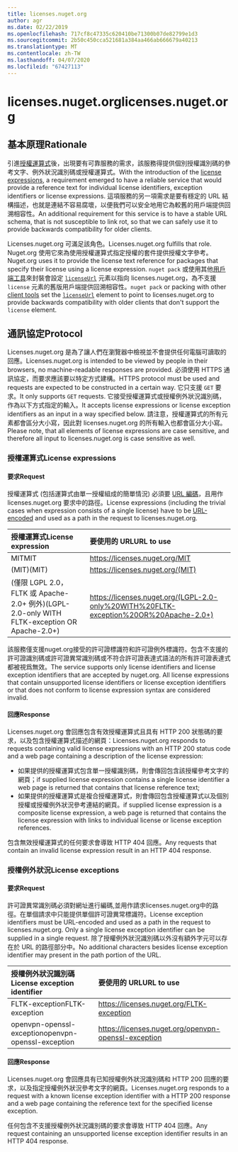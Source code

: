 ```yaml
---
title: licenses.nuget.org
author: agr
ms.date: 02/22/2019
ms.openlocfilehash: 717cf8c47335c620410be71300b07de82799e1d3
ms.sourcegitcommit: 2b50c450cca521681a384aa466ab666679a40213
ms.translationtype: MT
ms.contentlocale: zh-TW
ms.lasthandoff: 04/07/2020
ms.locfileid: "67427113"
---
```

# <a name="licensesnugetorg"></a><span data-ttu-id="63e78-102">licenses.nuget.org</span><span class="sxs-lookup"><span data-stu-id="63e78-102">licenses.nuget.org</span></span>

## <a name="rationale"></a><span data-ttu-id="63e78-103">基本原理</span><span class="sxs-lookup"><span data-stu-id="63e78-103">Rationale</span></span>

<span data-ttu-id="63e78-104">引進[授權運算式](../reference/nuspec.md#license)後，出現要有可靠服務的需求，該服務得提供個別授權識別碼的參考文字、例外狀況識別碼或授權運算式。</span><span class="sxs-lookup"><span data-stu-id="63e78-104">With the introduction of the [license expressions](../reference/nuspec.md#license), a requirement emerged to have a reliable service that would provide a reference text for individual license identifiers, exception identifiers or license expressions.</span></span>
<span data-ttu-id="63e78-105">這項服務的另一項需求是要有穩定的 URL 結構描述，也就是連結不容易腐壞，以便我們可以安全地用它為較舊的用戶端提供回溯相容性。</span><span class="sxs-lookup"><span data-stu-id="63e78-105">An additional requirement for this service is to have a stable URL schema, that is not susceptible to link rot, so that we can safely use it to provide backwards compatibility for older clients.</span></span>

<span data-ttu-id="63e78-106">Licenses.nuget.org 可滿足該角色。</span><span class="sxs-lookup"><span data-stu-id="63e78-106">Licenses.nuget.org fulfills that role.</span></span> <span data-ttu-id="63e78-107">Nuget.org 使用它來為使用授權運算式指定授權的套件提供授權文字參考。</span><span class="sxs-lookup"><span data-stu-id="63e78-107">Nuget.org uses it to provide the license text reference for packages that specify their license using a license expression.</span></span> <span data-ttu-id="63e78-108">`nuget pack` 或使用其他[用戶端工具](../install-nuget-client-tools.md)來封裝會設定 [`licenseUrl`](../reference/nuspec.md#licenseurl) 元素以指向 licenses.nuget.org，為不支援 `license` 元素的舊版用戶端提供回溯相容性。</span><span class="sxs-lookup"><span data-stu-id="63e78-108">`nuget pack` or packing with other [client tools](../install-nuget-client-tools.md) set the [`licenseUrl`](../reference/nuspec.md#licenseurl) element to point to licenses.nuget.org to provide backwards compatibility with older clients that don't support the `license` element.</span></span>

## <a name="protocol"></a><span data-ttu-id="63e78-109">通訊協定</span><span class="sxs-lookup"><span data-stu-id="63e78-109">Protocol</span></span>

<span data-ttu-id="63e78-110">Licenses.nuget.org 是為了讓人們在瀏覽器中檢視並不會提供任何電腦可讀取的回應。</span><span class="sxs-lookup"><span data-stu-id="63e78-110">Licenses.nuget.org is intended to be viewed by people in their browsers, no machine-readable responses are provided.</span></span>
<span data-ttu-id="63e78-111">必須使用 HTTPS 通訊協定，而要求應該要以特定方式建構。</span><span class="sxs-lookup"><span data-stu-id="63e78-111">HTTPS protocol must be used and requests are expected to be constructed in a certain way.</span></span> <span data-ttu-id="63e78-112">它只支援 `GET` 要求。</span><span class="sxs-lookup"><span data-stu-id="63e78-112">It only supports `GET` requests.</span></span>
<span data-ttu-id="63e78-113">它接受授權運算式或授權例外狀況識別碼，作為以下方式指定的輸入。</span><span class="sxs-lookup"><span data-stu-id="63e78-113">It accepts license expressions or license exception identifiers as an input in a way specified below.</span></span> <span data-ttu-id="63e78-114">請注意，授權運算式的所有元素都會區分大小寫，因此對 licenses.nuget.org 的所有輸入也都會區分大小寫。</span><span class="sxs-lookup"><span data-stu-id="63e78-114">Please note, that all elements of license expressions are case sensitive, and therefore all input to licenses.nuget.org is case sensitive as well.</span></span>

### <a name="license-expressions"></a><span data-ttu-id="63e78-115">授權運算式</span><span class="sxs-lookup"><span data-stu-id="63e78-115">License expressions</span></span>

#### <a name="request"></a><span data-ttu-id="63e78-116">要求</span><span class="sxs-lookup"><span data-stu-id="63e78-116">Request</span></span>

<span data-ttu-id="63e78-117">授權運算式 (包括運算式由單一授權組成的簡單情況) 必須要 [URL 編碼](https://tools.ietf.org/html/rfc3986#section-2.1)，且用作 licenses.nuget.org 要求中的路徑。</span><span class="sxs-lookup"><span data-stu-id="63e78-117">License expressions (including the trivial cases when expression consists of a single license) have to be [URL-encoded](https://tools.ietf.org/html/rfc3986#section-2.1) and used as a path in the request to licenses.nuget.org.</span></span>

| <span data-ttu-id="63e78-118">授權運算式</span><span class="sxs-lookup"><span data-stu-id="63e78-118">License expression</span></span> | <span data-ttu-id="63e78-119">要使用的 URL</span><span class="sxs-lookup"><span data-stu-id="63e78-119">URL to use</span></span> |
|:---|:---|
| <span data-ttu-id="63e78-120">MIT</span><span class="sxs-lookup"><span data-stu-id="63e78-120">MIT</span></span>                                                | <https://licenses.nuget.org/MIT> |
| <span data-ttu-id="63e78-121">(MIT)</span><span class="sxs-lookup"><span data-stu-id="63e78-121">(MIT)</span></span>                                              | <https://licenses.nuget.org/(MIT)> |
| <span data-ttu-id="63e78-122">(僅限 LGPL 2.0，FLTK 或 Apache-2.0+ 例外)</span><span class="sxs-lookup"><span data-stu-id="63e78-122">(LGPL-2.0-only WITH FLTK-exception OR Apache-2.0+)</span></span> | <https://licenses.nuget.org/(LGPL-2.0-only%20WITH%20FLTK-exception%20OR%20Apache-2.0+)> |

<span data-ttu-id="63e78-123">該服務僅支援nuget.org接受的許可證標識符和許可證例外標識符。包含不支援的許可證識別碼或許可證異常識別碼或不符合許可證表達式語法的所有許可證表達式都被視爲無效。</span><span class="sxs-lookup"><span data-stu-id="63e78-123">The service supports only license identifiers and license exception identifiers that are accepted by nuget.org. All license expressions that contain unsupported license identifiers or license exception identifiers or that does not conform to license expression syntax are considered invalid.</span></span>

#### <a name="response"></a><span data-ttu-id="63e78-124">回應</span><span class="sxs-lookup"><span data-stu-id="63e78-124">Response</span></span>

<span data-ttu-id="63e78-125">Licenses.nuget.org 會回應包含有效授權運算式且具有 HTTP 200 狀態碼的要求，以及包含授權運算式描述的網頁：</span><span class="sxs-lookup"><span data-stu-id="63e78-125">Licenses.nuget.org responds to requests containing valid license expressions with an HTTP 200 status code and a web page containing a description of the license expression:</span></span>

* <span data-ttu-id="63e78-126">如果提供的授權運算式包含單一授權識別碼，則會傳回包含該授權參考文字的網頁；</span><span class="sxs-lookup"><span data-stu-id="63e78-126">if supplied license expression contains a single license identifier a web page is returned that contains that license reference text;</span></span>
* <span data-ttu-id="63e78-127">如果提供的授權運算式是複合授權運算式，則會傳回包含授權運算式以及個別授權或授權例外狀況參考連結的網頁。</span><span class="sxs-lookup"><span data-stu-id="63e78-127">if supplied license expression is a composite license expression, a web page is returned that contains the license expression with links to individual license or license exception references.</span></span>

<span data-ttu-id="63e78-128">包含無效授權運算式的任何要求會導致 HTTP 404 回應。</span><span class="sxs-lookup"><span data-stu-id="63e78-128">Any requests that contain an invalid license expression result in an HTTP 404 response.</span></span>

### <a name="license-exceptions"></a><span data-ttu-id="63e78-129">授權例外狀況</span><span class="sxs-lookup"><span data-stu-id="63e78-129">License exceptions</span></span>

#### <a name="request"></a><span data-ttu-id="63e78-130">要求</span><span class="sxs-lookup"><span data-stu-id="63e78-130">Request</span></span>

<span data-ttu-id="63e78-131">許可證異常識別碼必須對網址進行編碼,並用作請求licenses.nuget.org中的路徑。在單個請求中只能提供單個許可證異常標識符。</span><span class="sxs-lookup"><span data-stu-id="63e78-131">License exception identifiers must be URL-encoded and used as a path in the request to licenses.nuget.org. Only a single license exception identifier can be supplied in a single request.</span></span> <span data-ttu-id="63e78-132">除了授權例外狀況識別碼以外沒有額外字元可以存在於 URL 的路徑部分中。</span><span class="sxs-lookup"><span data-stu-id="63e78-132">No additional characters besides license exception identifier may present in the path portion of the URL.</span></span>

| <span data-ttu-id="63e78-133">授權例外狀況識別碼</span><span class="sxs-lookup"><span data-stu-id="63e78-133">License exception identifier</span></span> | <span data-ttu-id="63e78-134">要使用的 URL</span><span class="sxs-lookup"><span data-stu-id="63e78-134">URL to use</span></span> |
|:---|:---|
|<span data-ttu-id="63e78-135">FLTK-exception</span><span class="sxs-lookup"><span data-stu-id="63e78-135">FLTK-exception</span></span>            | <https://licenses.nuget.org/FLTK-exception> |
|<span data-ttu-id="63e78-136">openvpn-openssl-exception</span><span class="sxs-lookup"><span data-stu-id="63e78-136">openvpn-openssl-exception</span></span> | <https://licenses.nuget.org/openvpn-openssl-exception> |

#### <a name="response"></a><span data-ttu-id="63e78-137">回應</span><span class="sxs-lookup"><span data-stu-id="63e78-137">Response</span></span>

<span data-ttu-id="63e78-138">Licenses.nuget.org 會回應具有已知授權例外狀況識別碼和 HTTP 200 回應的要求，以及指定授權例外狀況參考文字的網頁。</span><span class="sxs-lookup"><span data-stu-id="63e78-138">Licenses.nuget.org responds to a request with a known license exception identifier with a HTTP 200 response and a web page containing the reference text for the specified license exception.</span></span>

<span data-ttu-id="63e78-139">任何包含不支援授權例外狀況識別碼的要求會導致 HTTP 404 回應。</span><span class="sxs-lookup"><span data-stu-id="63e78-139">Any request containing an unsupported license exception identifier results in an HTTP 404 response.</span></span>